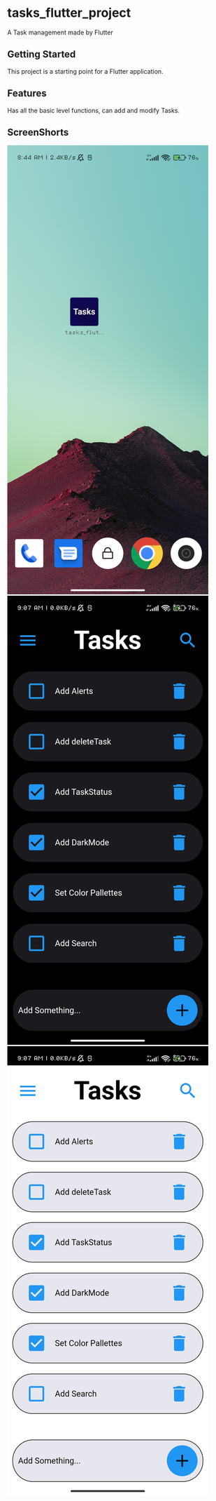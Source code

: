 # tasks_flutter_project

A Task management made by Flutter

## Getting Started

This project is a starting point for a Flutter application.

## Features

Has  all the basic level functions, can add and modify Tasks.


## ScreenShorts

![Alt ScreenShot](Screenshot_2023-07-09-08-44-29-550_com.miui.home.jpg)
![Alt ScreenShot](Screenshot_2023-07-09-09-07-02-744_com.example.tasks_flutter_project.jpg)
![Alt ScreenShot](Screenshot_2023-07-09-09-07-22-771_com.example.tasks_flutter_project.jpg)
